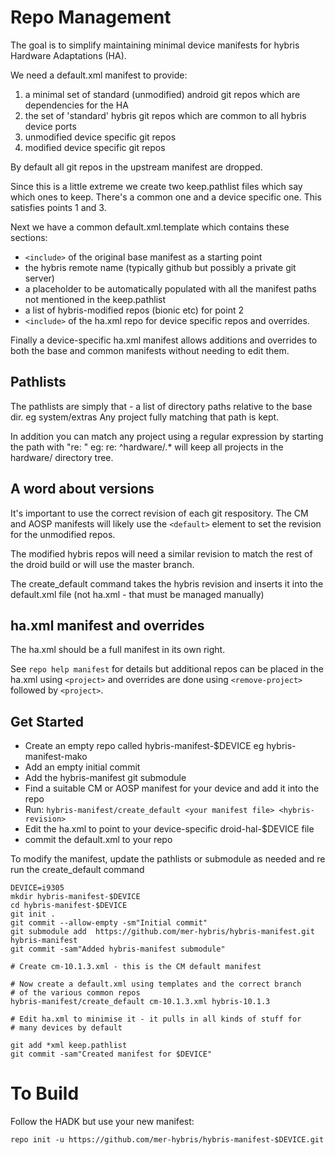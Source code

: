 # Repo Management

The goal is to simplify maintaining minimal device manifests for hybris Hardware Adaptations (HA).

We need a default.xml manifest to provide:

1. a minimal set of standard (unmodified) android git repos which are dependencies for the HA
2. the set of 'standard' hybris git repos which are common to all hybris device ports
3. unmodified device specific git repos
4. modified device specific git repos

By default all git repos in the upstream manifest are dropped.

Since this is a little extreme we create two keep.pathlist files which say which ones to keep. There's a common one and a device specific one. This satisfies points 1 and 3.

Next we have a common default.xml.template which contains these sections:

* ```<include>``` of the original base manifest as a starting point
* the hybris remote name (typically github but possibly a private git server)
* a placeholder to be automatically populated with all the manifest paths not mentioned in the keep.pathlist
* a list of hybris-modified repos (bionic etc) for point 2
* ```<include>``` of the ha.xml repo for device specific repos and overrides.

Finally a device-specific ha.xml manifest allows additions and overrides to both the base and common manifests without needing to edit them.

## Pathlists

The pathlists are simply that - a list of directory paths relative to the base dir. eg system/extras
Any project fully matching that path is kept.

In addition you can match any project using a regular expression by starting the path with "re: "
eg: re: ^hardware/.*
will keep all projects in the hardware/ directory tree.

## A word about versions
It's important to use the correct revision of each git respository. The CM and AOSP manifests will likely use the ```<default>``` element to set the revision for the unmodified repos.

The modified hybris repos will need a similar revision to match the rest of the droid build or will use the master branch.

The create_default command takes the hybris revision and inserts it into the default.xml file (not ha.xml - that must be managed manually)

## ha.xml manifest and overrides

The ha.xml should be a full manifest in its own right.

See ```repo help manifest``` for details but additional repos can be placed in the ha.xml using ```<project>``` and overrides are done using ```<remove-project>``` followed by ```<project>```.


## Get Started

* Create an empty repo called hybris-manifest-$DEVICE eg hybris-manifest-mako
* Add an empty initial commit
* Add the hybris-manifest git submodule
* Find a suitable CM or AOSP manifest for your device and add it into the repo
* Run: ```hybris-manifest/create_default <your manifest file> <hybris-revision>```
* Edit the ha.xml to point to your device-specific droid-hal-$DEVICE file
* commit the default.xml to your repo

To modify the manifest, update the pathlists or submodule as needed and re run the create_default command

	
	DEVICE=i9305
	mkdir hybris-manifest-$DEVICE
	cd hybris-manifest-$DEVICE
    git init .
	git commit --allow-empty -sm"Initial commit"
	git submodule add  https://github.com/mer-hybris/hybris-manifest.git hybris-manifest
	git commit -sam"Added hybris-manifest submodule"

	# Create cm-10.1.3.xml - this is the CM default manifest

	# Now create a default.xml using templates and the correct branch
    # of the various common repos
	hybris-manifest/create_default cm-10.1.3.xml hybris-10.1.3

	# Edit ha.xml to minimise it - it pulls in all kinds of stuff for
    # many devices by default

	git add *xml keep.pathlist
	git commit -sam"Created manifest for $DEVICE"

# To Build

Follow the HADK but use your new manifest:

	repo init -u https://github.com/mer-hybris/hybris-manifest-$DEVICE.git
